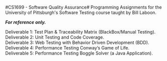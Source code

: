 #CS1699 - Software Quality Assurance#
Programming Assignments for the University of Pittsburgh's Software Testing course taught by Bill Laboon. <br />

**_For reference only._** <br />

Deliverable 1: Test Plan & Traceability Matrix (BlackBox/Manual Testing). <br />
Deliverable 2: Unit Testing and Code Coverage. <br />
Deliverable 3: Web Testing with Behavior Driven Development (BDD). <br />
Deliverable 4: Performance Testing Conway’s Game of Life. <br />
Deliverable 5: Performance Testing Boggle Solver (a Java Application). <br />
